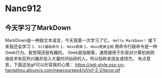 # Nanc912
## 今天学习了MarkDown
MarkDown是一种超文本语言，今天我第一次学习了它。
`Hello MarkDown！`
接下来我还会学习
`1. Git基础命令` 
`1. Hexo框架`
`1. Hexo更换主题`
用命令行敲命令是一种Geek行为，我觉得还挺有趣的。
Geek是指极客，通常被用于形容对计算机和网络技术有狂热兴趣并投入大量时间钻研的人。所以俗称发烧友或怪杰。
有点意思，下面这张gif可以形容我的心情：
https://qgt-style.oss-cn-hangzhou.aliyuncs.com/newcoursep4/g1/g1-2-2/tenor.gif
